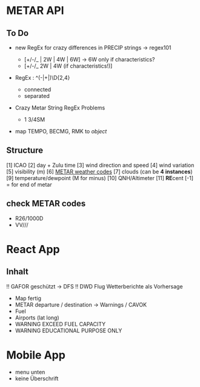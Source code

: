 # METAR API

## To Do

- new RegEx for crazy differences in PRECIP strings -> regex101

  - [+/-/_ | 2W | 4W | 6W] -> 6W only if characteristics?
  - [+/-/_ 2W | 4W (if characteristics!)]

- RegEx : ^(-|\+|)\D{2,4}

  - connected
  - separated

- Crazy Metar String RegEx Problems

  - 1 3/4SM

- map TEMPO, BECMG, RMK to _object_

## Structure

[1] ICAO
[2] day + Zulu time
[3] wind direction and speed
[4] wind variation
[5] visibility (m)
[6] [METAR weather codes](https://en.wikipedia.org/wiki/METAR)
[7] clouds (can be **4 instances**)
[9] temperature/dewpoint (M for minus)
[10] QNH/Altimeter
[11] **RE**cent
[-1] = for end of metar

## check METAR codes

- R26/1000D
- VV///

# React App

## Inhalt

!! GAFOR geschützt -> DFS !!
DWD Flug Wetterberichte als Vorhersage

- Map fertig
- METAR departure / destination -> Warnings / CAVOK
- Fuel
- Airports (lat long)
- WARNING EXCEED FUEL CAPACITY
- WARNING EDUCATIONAL PURPOSE ONLY

# Mobile App

- menu unten
- keine Überschrift
